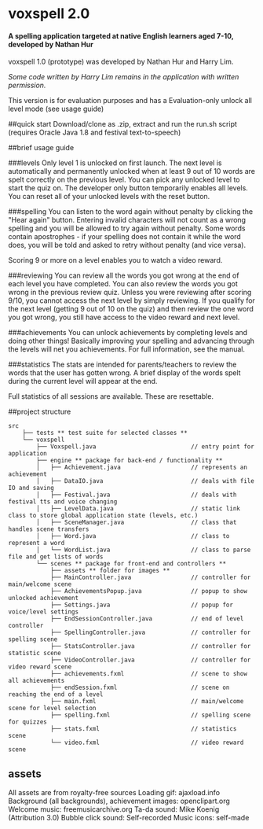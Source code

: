 # voxspell 2.0
#### A spelling application targeted at native English learners aged 7-10, developed by Nathan Hur
voxspell 1.0 (prototype) was developed by Nathan Hur and Harry Lim.

*Some code written by Harry Lim remains in the application with written permission.*

This version is for evaluation purposes and has a Evaluation-only unlock all level mode (see usage guide)


##quick start
Download/clone as .zip, extract and run the run.sh script
(requires Oracle Java 1.8 and festival text-to-speech)

##brief usage guide

###levels
Only level 1 is unlocked on first launch. The next level is automatically and permanently unlocked when
at least 9 out of 10 words are spelt correctly on the previous level. You can pick any unlocked level
to start the quiz on. The developer only button temporarily enables all levels. You can reset all
of your unlocked levels with the reset button.

###spelling
You can listen to the word again without penalty by clicking the "Hear again" button. Entering invalid
characters will not count as a wrong spelling and you will be allowed to try again without penalty.
Some words contain apostrophes - if your spelling does not contain it while the word does, you will
be told and asked to retry without penalty (and vice versa).

Scoring 9 or more on a level enables you to watch a video reward.

###reviewing
You can review all the words you got wrong at the end of each level you have completed. You can also review
the words you got wrong in the previous review quiz. Unless you were reviewing after scoring 9/10, you cannot
access the next level by simply reviewing.
If you qualify for the next level (getting 9 out of 10 on the quiz) and then review the one word you got wrong,
you still have access to the video reward and next level.

###achievements
You can unlock achievements by completing levels and doing other things! Basically improving your spelling and
advancing through the levels will net you achievements. For full information, see the manual.

###statistics
The stats are intended for parents/teachers to review the words that the user has gotten wrong. A brief
display of the words spelt during the current level will appear at the end. 

Full statistics of all
sessions are available. These are resettable.

##project structure

```
src
    ├── tests ** test suite for selected classes **
    └── voxspell
        ├── Voxspell.java                           // entry point for application
        ├── engine ** package for back-end / functionality **
        │   ├── Achievement.java                    // represents an achievement
        │   ├── DataIO.java                         // deals with file IO and saving
        │   ├── Festival.java                       // deals with festival tts and voice changing
        │   ├── LevelData.java                      // static link class to store global application state (levels, etc.)
        │   ├── SceneManager.java                   // class that handles scene transfers
        │   ├── Word.java                           // class to represent a word
        │   └── WordList.java                       // class to parse file and get lists of words
        └── scenes ** package for front-end and controllers **
            ├── assets ** folder for images **
            ├── MainController.java                 // controller for main/welcome scene
            ├── AchievementsPopup.java              // popup to show unlocked achievement
            ├── Settings.java                       // popup for voice/level settings
            ├── EndSessionController.java           // end of level controller
            ├── SpellingController.java             // controller for spelling scene
            ├── StatsController.java                // controller for statistic scene
            ├── VideoController.java                // controller for video reward scene
            ├── achievements.fxml                   // scene to show all achievements
            ├── endSession.fxml                     // scene on reaching the end of a level
            ├── main.fxml                           // main/welcome scene for level selection
            ├── spelling.fxml                       // spelling scene for quizzes
            ├── stats.fxml                          // statistics scene
            └── video.fxml                          // video reward scene
```

## assets
All assets are from royalty-free sources
Loading gif: ajaxload.info
Background (all backgrounds), achievement images: openclipart.org
Welcome music: freemusicarchive.org
Ta-da sound: Mike Koenig (Attribution 3.0)
Bubble click sound: Self-recorded
Music icons: self-made
